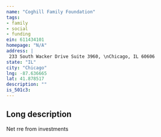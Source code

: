 ```yaml
---
name: "Coghill Family Foundation"
tags:
- family
- social
- funding
ein: 611434101
homepage: "N/A"
address: |
 233 South Wacker Drive Suite 3960, \nChicago, IL 60606
state: "IL"
city: "Chicago"
lng: -87.636665
lat: 41.878517
description: ""
is_501c3: 
---
```


## Long description

Net rre from investments
